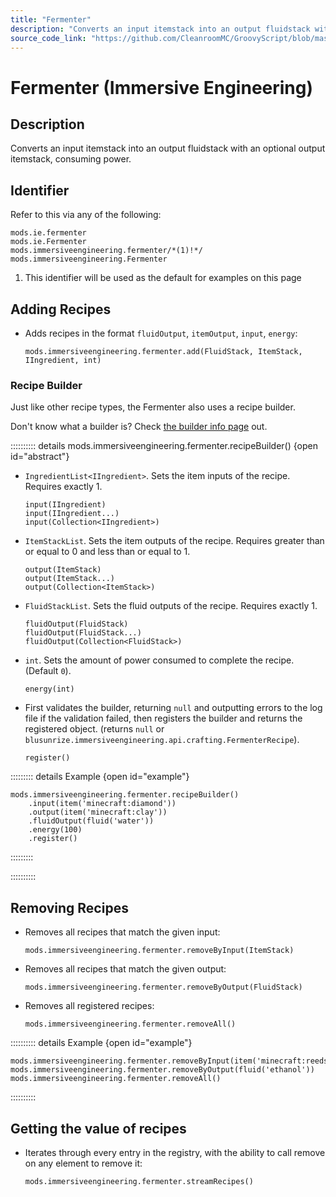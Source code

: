 ```yaml
---
title: "Fermenter"
description: "Converts an input itemstack into an output fluidstack with an optional output itemstack, consuming power."
source_code_link: "https://github.com/CleanroomMC/GroovyScript/blob/master/src/main/java/com/cleanroommc/groovyscript/compat/mods/immersiveengineering/Fermenter.java"
---
```


# Fermenter (Immersive Engineering)

## Description

Converts an input itemstack into an output fluidstack with an optional output itemstack, consuming power.

## Identifier

Refer to this via any of the following:

```groovy:no-line-numbers {3}
mods.ie.fermenter
mods.ie.Fermenter
mods.immersiveengineering.fermenter/*(1)!*/
mods.immersiveengineering.Fermenter
```

1. This identifier will be used as the default for examples on this page

## Adding Recipes

- Adds recipes in the format `fluidOutput`, `itemOutput`, `input`, `energy`:

    ```groovy:no-line-numbers
    mods.immersiveengineering.fermenter.add(FluidStack, ItemStack, IIngredient, int)
    ```


### Recipe Builder

Just like other recipe types, the Fermenter also uses a recipe builder.

Don't know what a builder is? Check [the builder info page](../../../groovy/builder.md) out.

:::::::::: details mods.immersiveengineering.fermenter.recipeBuilder() {open id="abstract"}
- `IngredientList<IIngredient>`. Sets the item inputs of the recipe. Requires exactly 1.

    ```groovy:no-line-numbers
    input(IIngredient)
    input(IIngredient...)
    input(Collection<IIngredient>)
    ```

- `ItemStackList`. Sets the item outputs of the recipe. Requires greater than or equal to 0 and less than or equal to 1.

    ```groovy:no-line-numbers
    output(ItemStack)
    output(ItemStack...)
    output(Collection<ItemStack>)
    ```

- `FluidStackList`. Sets the fluid outputs of the recipe. Requires exactly 1.

    ```groovy:no-line-numbers
    fluidOutput(FluidStack)
    fluidOutput(FluidStack...)
    fluidOutput(Collection<FluidStack>)
    ```

- `int`. Sets the amount of power consumed to complete the recipe. (Default `0`).

    ```groovy:no-line-numbers
    energy(int)
    ```

- First validates the builder, returning `null` and outputting errors to the log file if the validation failed, then registers the builder and returns the registered object. (returns `null` or `blusunrize.immersiveengineering.api.crafting.FermenterRecipe`).

    ```groovy:no-line-numbers
    register()
    ```

::::::::: details Example {open id="example"}
```groovy:no-line-numbers
mods.immersiveengineering.fermenter.recipeBuilder()
    .input(item('minecraft:diamond'))
    .output(item('minecraft:clay'))
    .fluidOutput(fluid('water'))
    .energy(100)
    .register()
```

:::::::::

::::::::::

## Removing Recipes

- Removes all recipes that match the given input:

    ```groovy:no-line-numbers
    mods.immersiveengineering.fermenter.removeByInput(ItemStack)
    ```

- Removes all recipes that match the given output:

    ```groovy:no-line-numbers
    mods.immersiveengineering.fermenter.removeByOutput(FluidStack)
    ```

- Removes all registered recipes:

    ```groovy:no-line-numbers
    mods.immersiveengineering.fermenter.removeAll()
    ```

:::::::::: details Example {open id="example"}
```groovy:no-line-numbers
mods.immersiveengineering.fermenter.removeByInput(item('minecraft:reeds'))
mods.immersiveengineering.fermenter.removeByOutput(fluid('ethanol'))
mods.immersiveengineering.fermenter.removeAll()
```

::::::::::

## Getting the value of recipes

- Iterates through every entry in the registry, with the ability to call remove on any element to remove it:

    ```groovy:no-line-numbers
    mods.immersiveengineering.fermenter.streamRecipes()
    ```
